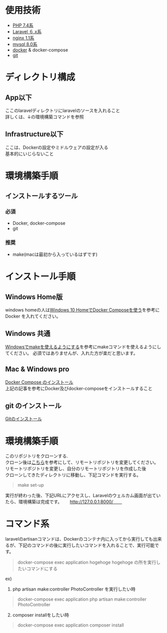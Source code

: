 # 使用技術
- [PHP 7.4系](https://www.php.net/manual/ja/index.php)
- [Laravel ６.x系](https://readouble.com/laravel/6.x/ja/routing.html)
- [nginx 1.1系](http://mogile.web.fc2.com/nginx/)
- [mysql 8.0系](https://dev.mysql.com/doc/refman/8.0/en/)
- [docker](https://docs.docker.com/) & docker-compose
- [git](https://git-scm.com/)

# ディレクトリ構成
## App以下  
ここのlaravelディレクトリにlaravelのソースを入れること  
詳しくは、↓の環境構築コマンドを参照  
## Infrastructure以下
ここは、Dockerの設定やミドルウェアの設定が入る  
基本的にいじらないこと

# 環境構築手順
## インストールするツール
### 必須
- Docker, docker-compose
- git
### 推奨
- make(macは最初から入っているはずです)

# インストール手順
## Windows Home版
windows homeの人は[Windows 10 HomeでDocker Composeを使う](https://qiita.com/_bobtabo_/items/4ea772cc044631a1d5a1)を参考にDocker を入れてください。

## Windows 共通
[Windowsでmakeを使えるようにする](https://qiita.com/taki-ikat/items/f501f44a8d44e3fd6987)を参考にmakeコマンドを使えるようにしてください。
必須ではありませんが、入れた方が楽だと思います。

## Mac & Windows pro
[Docker Compose のインストール](https://docs.docker.jp/compose/install.html)  
上記の記事を参考にDocker及びdocker-composeをインストールすること  

## git のインストール
[Gitのインストール](https://git-scm.com/book/ja/v2/使い始める-Gitのインストール)

# 環境構築手順  
このリポジトリをクローンする.  
クローン後は[こちら](https://qiita.com/takamicii/items/b0d1cc92fd172468fbf3)を参考にして、リモートリポジトリを変更してください。  
リモートリポジトリを変更し、自分のリモートリポジトリを作成した後  
クローンしてきたディレクトリに移動し、下記コマンドを実行する。  
> make set-up  

実行が終わった後、下記URLにアクセスし、Laravelのウェルカム画面が出ていたら、環境構築は完成です。　　
http://127.0.0.1:8000/　　

# コマンド系
laravelのartisanコマンドは、Dockerのコンテナ内に入ってから実行しても出来るが、下記のコマンドの後に実行したいコマンドを入れることで、実行可能です。  
> docker-compose exec application hogehoge
hogehoge の所を実行したいコマンドにする  

ex) 
1. php artisan make:controller PhotoController を実行したい時　　
> docker-compose exec application php artisan make:controller PhotoController  
2. composer installをしたい時  
> docker-compose exec application composer install


